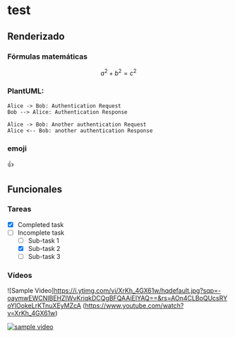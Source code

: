 # test
## Renderizado
### Fórmulas matemáticas
```math
a^2+b^2=c^2
```

### PlantUML:
```plantuml
Alice -> Bob: Authentication Request
Bob --> Alice: Authentication Response

Alice -> Bob: Another authentication Request
Alice <-- Bob: another authentication Response
```

### emoji
:thumbsup:

## Funcionales

### Tareas

- [x] Completed task
- [ ] Incomplete task
    - [ ] Sub-task 1
    - [x] Sub-task 2
    - [ ] Sub-task 3

### Vídeos
![Sample Video]https://i.ytimg.com/vi/XrKh_4GX61w/hqdefault.jpg?sqp=-oaymwEWCNIBEHZIWvKriqkDCQgBFQAAiEIYAQ==&rs=AOn4CLBoQUcsRYoYlOokeLrKTnuXEyMZcA (https://www.youtube.com/watch?v=XrKh_4GX61w)

[![sample video](https://i.ytimg.com/vi/XrKh_4GX61w/hqdefault.jpg?sqp=-oaymwEWCNIBEHZIWvKriqkDCQgBFQAAiEIYAQ==&rs=AOn4CLBoQUcsRYoYlOokeLrKTnuXEyMZcA)](https://www.youtube.com/watch?v=XrKh_4GX61w)